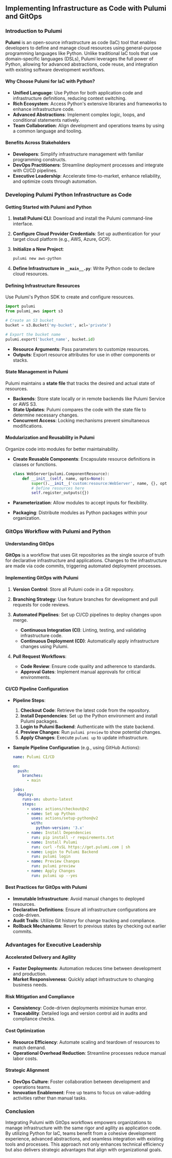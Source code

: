 ## Implementing Infrastructure as Code with Pulumi and GitOps

### Introduction to Pulumi

**Pulumi** is an open-source infrastructure as code (IaC) tool that enables developers to define and manage cloud resources using general-purpose programming languages like Python. Unlike traditional IaC tools that use domain-specific languages (DSLs), Pulumi leverages the full power of Python, allowing for advanced abstractions, code reuse, and integration with existing software development workflows.

#### Why Choose Pulumi for IaC with Python?

- **Unified Language**: Use Python for both application code and infrastructure definitions, reducing context switching.
- **Rich Ecosystem**: Access Python's extensive libraries and frameworks to enhance infrastructure code.
- **Advanced Abstractions**: Implement complex logic, loops, and conditional statements natively.
- **Team Collaboration**: Align development and operations teams by using a common language and tooling.

#### Benefits Across Stakeholders

- **Developers**: Simplify infrastructure management with familiar programming constructs.
- **DevOps Practitioners**: Streamline deployment processes and integrate with CI/CD pipelines.
- **Executive Leadership**: Accelerate time-to-market, enhance reliability, and optimize costs through automation.

### Developing Pulumi Python Infrastructure as Code

#### Getting Started with Pulumi and Python

1. **Install Pulumi CLI**: Download and install the Pulumi command-line interface.
2. **Configure Cloud Provider Credentials**: Set up authentication for your target cloud platform (e.g., AWS, Azure, GCP).
3. **Initialize a New Project**:

   ```bash
   pulumi new aws-python
   ```

4. **Define Infrastructure in `__main__.py`**: Write Python code to declare cloud resources.

#### Defining Infrastructure Resources

Use Pulumi's Python SDK to create and configure resources.

```python
import pulumi
from pulumi_aws import s3

# Create an S3 bucket
bucket = s3.Bucket('my-bucket', acl='private')

# Export the bucket name
pulumi.export('bucket_name', bucket.id)
```

- **Resource Arguments**: Pass parameters to customize resources.
- **Outputs**: Export resource attributes for use in other components or stacks.

#### State Management in Pulumi

Pulumi maintains a **state file** that tracks the desired and actual state of resources.

- **Backends**: Store state locally or in remote backends like Pulumi Service or AWS S3.
- **State Updates**: Pulumi compares the code with the state file to determine necessary changes.
- **Concurrent Access**: Locking mechanisms prevent simultaneous modifications.

#### Modularization and Reusability in Pulumi

Organize code into modules for better maintainability.

- **Create Reusable Components**: Encapsulate resource definitions in classes or functions.

  ```python
  class WebServer(pulumi.ComponentResource):
      def __init__(self, name, opts=None):
          super().__init__('custom:resource:WebServer', name, {}, opts)
          # Define resources here
          self.register_outputs({})
  ```

- **Parameterization**: Allow modules to accept inputs for flexibility.
- **Packaging**: Distribute modules as Python packages within your organization.

### GitOps Workflow with Pulumi and Python

#### Understanding GitOps

**GitOps** is a workflow that uses Git repositories as the single source of truth for declarative infrastructure and applications. Changes to the infrastructure are made via code commits, triggering automated deployment processes.

#### Implementing GitOps with Pulumi

1. **Version Control**: Store all Pulumi code in a Git repository.
2. **Branching Strategy**: Use feature branches for development and pull requests for code reviews.
3. **Automated Pipelines**: Set up CI/CD pipelines to deploy changes upon merge.

   - **Continuous Integration (CI)**: Linting, testing, and validating infrastructure code.
   - **Continuous Deployment (CD)**: Automatically apply infrastructure changes using Pulumi.

4. **Pull Request Workflows**:

   - **Code Review**: Ensure code quality and adherence to standards.
   - **Approval Gates**: Implement manual approvals for critical environments.

#### CI/CD Pipeline Configuration

- **Pipeline Steps**:
  1. **Checkout Code**: Retrieve the latest code from the repository.
  2. **Install Dependencies**: Set up the Python environment and install Pulumi packages.
  3. **Login to Pulumi Backend**: Authenticate with the state backend.
  4. **Preview Changes**: Run `pulumi preview` to show potential changes.
  5. **Apply Changes**: Execute `pulumi up` to update infrastructure.

- **Sample Pipeline Configuration** (e.g., using GitHub Actions):

  ```yaml
  name: Pulumi CI/CD

  on:
    push:
      branches:
        - main

  jobs:
    deploy:
      runs-on: ubuntu-latest
      steps:
        - uses: actions/checkout@v2
        - name: Set up Python
          uses: actions/setup-python@v2
          with:
            python-version: '3.x'
        - name: Install Dependencies
          run: pip install -r requirements.txt
        - name: Install Pulumi
          run: curl -fsSL https://get.pulumi.com | sh
        - name: Login to Pulumi Backend
          run: pulumi login
        - name: Preview Changes
          run: pulumi preview
        - name: Apply Changes
          run: pulumi up --yes
  ```

#### Best Practices for GitOps with Pulumi

- **Immutable Infrastructure**: Avoid manual changes to deployed resources.
- **Declarative Definitions**: Ensure all infrastructure configurations are code-driven.
- **Audit Trails**: Utilize Git history for change tracking and compliance.
- **Rollback Mechanisms**: Revert to previous states by checking out earlier commits.

### Advantages for Executive Leadership

#### Accelerated Delivery and Agility

- **Faster Deployments**: Automation reduces time between development and production.
- **Market Responsiveness**: Quickly adapt infrastructure to changing business needs.

#### Risk Mitigation and Compliance

- **Consistency**: Code-driven deployments minimize human error.
- **Traceability**: Detailed logs and version control aid in audits and compliance checks.

#### Cost Optimization

- **Resource Efficiency**: Automate scaling and teardown of resources to match demand.
- **Operational Overhead Reduction**: Streamline processes reduce manual labor costs.

#### Strategic Alignment

- **DevOps Culture**: Foster collaboration between development and operations teams.
- **Innovation Enablement**: Free up teams to focus on value-adding activities rather than manual tasks.

### Conclusion

Integrating Pulumi with GitOps workflows empowers organizations to manage infrastructure with the same rigor and agility as application code. By utilizing Python for IaC, teams benefit from a cohesive development experience, advanced abstractions, and seamless integration with existing tools and processes. This approach not only enhances technical efficiency but also delivers strategic advantages that align with organizational goals.
